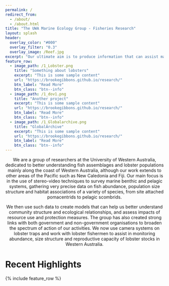 ```yaml
---
permalink: /
redirect_from:
  - /about/
  - /about.html
title: "The UWA Marine Ecology Group - Fisheries Research"
layout: splash
header:
  overlay_color: "#000"
  overlay_filter: "0.3"
  overlay_image: /Reef.jpg
excerpt: "Our ultimate aim is to produce information that can assist managers and decision makers in their quest for more sustainable marine ecosystems."
feature_row:
  - image_path: /1_Lobster.png
    title: "Something about lobsters"
    excerpt: "This is some sample content"
    url: "https://brookegibbons.github.io/research/"
    btn_label: "Read More"
    btn_class: "btn--info"
  - image_path: /1_dov1.png
    title: "Another project"
    excerpt: "This is some sample content"
    url: "https://brookegibbons.github.io/research/"
    btn_label: "Read More"
    btn_class: "btn--info"
  - image_path: /1_Globalarchive.png
    title: "GlobalArchive"
    excerpt: "This is some sample content"
    url: "https://brookegibbons.github.io/research/"
    btn_label: "Read More"
    btn_class: "btn--info"
---
```


<p><center>We are a group of researchers at the University of Western Australia, dedicated to better understanding fish assemblages and lobster populations mainly along the coast of Western Australia, although our work extends to other areas of the Pacific such as New Caledonia and Fiji. Our main focus is in the use of stereo-video techniques to survey marine benthic and pelagic systems, gathering very precise data on fish abundance, population size structure and habitat associations of a variety of species, from site attached pomacentrids to pelagic scombrids.</center></p> 
<p><center>We then use such data to create models that can help us better understand community structure and ecological relationships, and assess impacts of resource use and protection measures. The group has also created strong links with both government and non-government organisations to broaden the spectrum of action of our activities. We now use camera systems on lobster traps and work with lobster fishermen to assist in monitoring abundance, size structure and reproductive capacity of lobster stocks in Western Australia.</center></p>

<h1 class="aboutPhil">Recent Highlights</h1>
{% include feature_row %}


